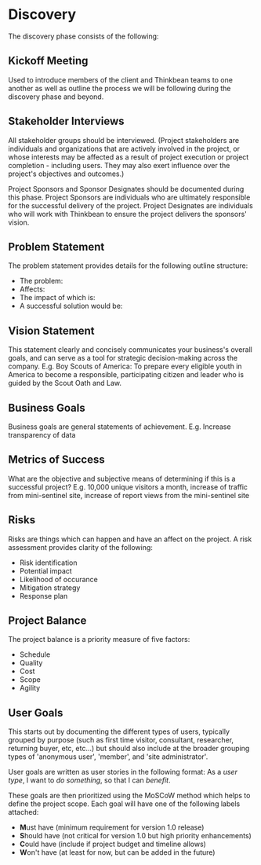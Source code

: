 # Discovery

The discovery phase consists of the following:

## Kickoff Meeting

Used to introduce members of the client and Thinkbean teams to one another as well as outline the process we will be following during the discovery phase and beyond.

## Stakeholder Interviews

All stakeholder groups should be interviewed. (Project stakeholders are individuals and organizations that are actively involved in the project, or whose interests may be affected as a result of project execution or project completion - including users. They may also exert influence over the project's objectives and outcomes.) 

Project Sponsors and Sponsor Designates should be documented during this phase. Project Sponsors are individuals who are ultimately responsible for the successful delivery of the project. Project Designates are individuals who will work with Thinkbean to ensure the project delivers the sponsors' vision.

## Problem Statement

The problem statement provides details for the following outline structure:
* The problem:
* Affects:
* The impact of which is:
* A successful solution would be:


## Vision Statement

This statement clearly and concisely communicates your business's overall goals, and can serve as a tool for strategic decision-making across the company. 
E.g. Boy Scouts of America: To prepare every eligible youth in America to become a responsible, participating citizen and leader who is guided by the Scout Oath and Law.

## Business Goals

Business goals are general statements of achievement. 
E.g. Increase transparency of data

## Metrics of Success

What are the objective and subjective means of determining if this is a successful project?
E.g. 10,000 unique visitors a month, increase of traffic from mini-sentinel site, increase of report views from the mini-sentinel site

## Risks

Risks are things which can happen and have an affect on the project. A risk assessment provides clarity of the following:
* Risk identification
* Potential impact
* Likelihood of occurance
* Mitigation strategy
* Response plan

## Project Balance

The project balance is a priority measure of five factors:
* Schedule
* Quality
* Cost
* Scope
* Agility

## User Goals

This starts out by documenting the different types of users, typically grouped by purpose (such as first time visitor, consultant, researcher, returning buyer, etc, etc...) but should also include at the broader grouping types of 'anonymous user', 'member', and 'site administrator'. 

User goals are written as user stories in the following format:
As a *user type*, I want to *do something*, so that I can *benefit*.

These goals are then prioritized using the MoSCoW method which helps to define the project scope. Each goal will have one of the following labels attached:
* **M**ust have (minimum requirement for version 1.0 release)
* **S**hould have (not critical for version 1.0 but high priority enhancements)
* **C**ould have (include if project budget and timeline allows)
* **W**on't have (at least for now, but can be added in the future)




